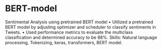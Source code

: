 # BERT-model
Sentimental Analysis using pretrained BERT model
•	Utilized a pretrained BERT model by adjusting optimizer and scheduler to classify sentiments in Tweets.
•	Used performance metrics to evaluate the multiclass classification and determined accuracy to be 88%.
    Skills: Natural language processing, Tokenizing, keras, transformers, BERT model.

